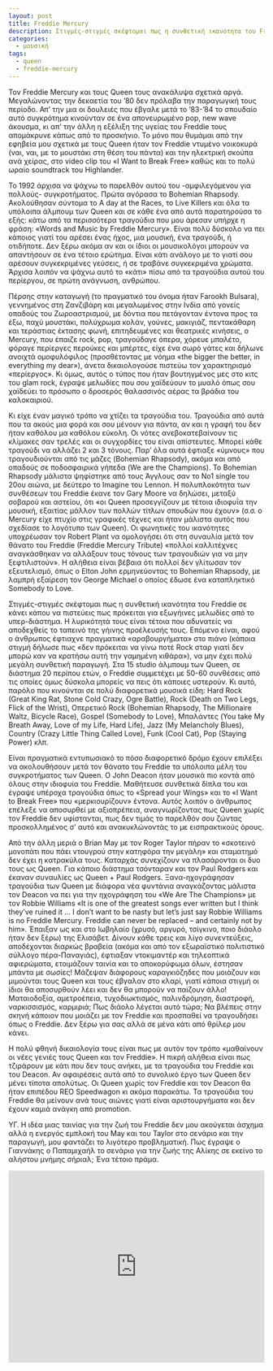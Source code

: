 ```yaml
---
layout: post
title: Freddie Mercury
description: Στιγμές-στιγμές σκέφτομαι πως η συνθετική ικανότητα του Freddie σε κάνει κάπου να πιστεύεις πως πρόκειται για εξωγήινες μελωδίες από το υπερ-διάστημα.
categories:
  - μουσική
tags:
  - queen
  - freddie-mercury
---
```


Τον Freddie Mercury και τους Queen τους ανακάλυψα σχετικά αργά. Μεγαλώνοντας την δεκαετία του ’80 δεν πρόλαβα την παραγωγική τους περίοδο. Απ’ την μια οι δουλειές που έβγαλε μετά το ’83-’84 το σπουδαίο αυτό συγκρότημα κινούνταν σε ένα απονευρωμένο pop, new wave άκουσμα, κι απ’ την άλλη η εξέλιξη της υγείας του Freddie τους απομάκρυνε κάπως από το προσκήνιο. Το μόνο που θυμάμαι από την εφηβεία μου σχετικά με τους Queen ήταν τον Freddie ντυμένο νοικοκυρά (ναι, ναι, με το μουστάκι στη θέση του πάντα) και την ηλεκτρική σκούπα ανά χείρας, στο video clip του «I Want to Βreak Free» καθώς και το πολύ ωραίο soundtrack του Highlander.

Το 1992 άρχισα να ψάχνω το παρελθόν αυτού του -αμφιλεγόμενου για πολλούς- συγκροτήματος. Πρώτα αγόρασα το Bohemian Rhapsody. Ακολούθησαν σύντομα το A day at the Races, το Live Killers και όλα τα υπόλοιπα άλμπουμ των Queen και σε κάθε ένα από αυτά παρατηρούσα το εξής: κάτω από τα περισσότερα τραγούδια που μου άρεσαν υπήρχε η φράση: «Words and Music by Freddie Mercury». Είναι πολύ δύσκολο να πει κάποιος γιατί του αρέσει ένας ήχος, μια μουσική, ένα τραγούδι, ή οτιδήποτε. Δεν ξέρω ακόμα αν και οι ίδιοι οι μουσικολόγοι μπορούν να απαντήσουν σε ένα τέτοιο ερώτημα. Είναι κάτι ανάλογο με το γιατί σου αρέσουν συγκεκριμένες γεύσεις, ή σε τραβάνε συγκεκριμένα χρώματα. Άρχισα λοιπόν να ψάχνω αυτό το «κάτι» πίσω από τα τραγούδια αυτού του περίεργου, σε πρώτη ανάγνωση, ανθρώπου.

Πέρσης στην καταγωγή (το πραγματικό του όνομα ήταν Farookh Bulsara), γεννημένος στη Ζανζιβάρη και μεγαλωμένος στην Ινδία από γονείς οπαδούς του Ζωροαστρισμού, με δόντια που πετάγονταν έντονα προς τα έξω, παχύ μουστάκι, πολύχρωμα κολάν, γούνες, μακιγιάζ, πεντακάθαρη και τεράστιας έκτασης φωνή, επιτηδευμένες και θεατρικές κινήσεις, ο Mercury, που έπαιζε rock, pop, τραγούδαγε όπερα, χόρευε μπαλέτο, φόραγε περίεργες περούκες και μπέρτες, είχε ένα σωρό γάτες και δήλωνε ανοιχτά ομοφυλόφιλος (προσθέτοντας  με νόημα «the bigger the better, in everything my dear»), άνετα δικαιολογούσε πιστεύω τον χαρακτηρισμό «περίεργος». Κι όμως, αυτός ο τύπος που ήταν βουτηγμένος μες στο κιτς του glam rock, έγραψε μελωδίες που σου χαϊδεύουν το μυαλό όπως σου χαϊδεύει το πρόσωπο ο δροσερός θαλασσινός αέρας τα βράδια του καλοκαιριού.

Κι είχε έναν μαγικό τρόπο να χτίζει τα τραγούδια του. Τραγούδια από αυτά που τα ακούς μια φορά και σου μένουν για πάντα, αν και η γραφή του δεν ήταν καθόλου μα καθόλου εύκολη. Οι νότες ανεβοκατεβαίνουν τις κλίμακες σαν τρελές και οι συγχορδίες του είναι απίστευτες. Μπορεί κάθε τραγούδι να αλλάζει 2 και 3 τόνους. Παρ’ όλα αυτά έφτιαξε «ύμνους» που τραγουδιούνται από τις μάζες (Bohemian Rhapsody), ακόμα και από οπαδούς σε ποδοσφαιρικά γήπεδα (We are the Champions). Το Bohemian Rhapsody μάλιστα ψηφίστηκε από τους Άγγλους σαν το Νο1 single του 20ου αιώνα, με δεύτερο το Imagine του Lennon. Η πολυπλοκότητα των συνθέσεων του Freddie έκανε τον Gary Moore να δηλώσει, μεταξύ σοβαρού και αστείου, ότι «οι Queen προσεγγίζουν με τέτοια ιδιοφυΐα την μουσική, εξαιτίας μάλλον των πολλών τίτλων σπουδών που έχουν» (σ.σ. ο Mercury είχε πτυχίο στις γραφικές τέχνες και ήταν μάλιστα αυτός που σχεδίασε το λογότυπο των Queen). Οι φωνητικές του ικανότητες υποχρέωσαν τον Robert Plant να ομολογήσει ότι στη συναυλία μετά τον θάνατο του Freddie (Freddie Mercury Tribute) «πολλοί καλλιτέχνες αναγκάσθηκαν να αλλάξουν τους τόνους των τραγουδιών για να μην ξεφτιλιστούν». Η αλήθεια είναι βέβαια ότι πολλοί δεν γλίτωσαν τον εξευτελισμό, όπως ο Elton John ερμηνεύοντας το Bohemian Rhapsody, με λαμπρή εξαίρεση τον George Michael ο οποίος έδωσε ένα καταπληκτικό Somebody to Love.

Στιγμές-στιγμές σκέφτομαι πως η συνθετική ικανότητα του Freddie σε κάνει κάπου να πιστεύεις πως πρόκειται για εξωγήινες μελωδίες από το υπερ-διάστημα. Η λυρικότητά τους είναι τέτοια που αδυνατείς να αποδεχθείς το ταπεινό της γήινης προέλευσής τους. Επόμενο είναι, αφού ο άνθρωπος έφτιαχνε πραγματικά «αραβουργήματα» στο πιάνο (κάποια στιγμή δήλωσε πως «δεν πρόκειται να γίνω ποτέ Rock σταρ γιατί δεν μπορώ καν να κρατήσω αυτή την γαμημένη κιθάρα»), να μην έχει πολύ μεγάλη συνθετική παραγωγή. Στα 15 studio άλμπουμ των Queen, σε διάστημα 20 περίπου ετών, ο Freddie συμμετέχει με 50-60 συνθέσεις από τις οποίες όμως δύσκολα μπορείς να πεις ότι κάποιες υστερούν. Κι αυτό, παρόλο που κινούνται σε πολύ διαφορετικά μουσικά είδη: Hard Rock (Great King Rat, Stone Cold Crazy, Ogre Battle), Rock (Death on Two Legs, Flick of the Wrist), Οπερετικό Rock (Bohemian Rhapsody, The Millionaire Waltz, Bicycle Race), Gospel (Somebody to Love), Μπαλάντες (You take My Breath Away, Love of my Life, Hard Life), Jazz (My Melancholy Blues), Country (Crazy Little Thing Called Love), Funk (Cool Cat), Pop (Staying Power) κλπ.

Είναι πραγματικά εντυπωσιακό το πόσο διαφορετικό δρόμο έχουν επιλέξει να ακολουθήσουν μετά τον θάνατο του Freddie τα υπόλοιπα μέλη του συγκροτήματος των Queen. Ο John Deacon ήταν μουσικά πιο κοντά από όλους στην ιδιοφυία του Freddie. Μαθήτευσε συνθετικά δίπλα του και έγραψε υπέροχα τραγούδια όπως το «Spread your Wings» και το «I Want to Break Free» που «μερκιουρίζουν» έντονα. Αυτός λοιπόν ο άνθρωπος επέλεξε να αποσυρθεί με αξιοπρέπεια, αναγνωρίζοντας πως Queen χωρίς τον Freddie δεν υφίστανται, πως δεν τιμάς το παρελθόν σου ζώντας προσκολλημένος σ’ αυτό και ανακυκλώνοντάς το με εισπρακτικούς όρους.

Από την άλλη μεριά ο Brian May με τον Roger Taylor πήραν το «σκοτεινό μονοπάτι που πάει ντουγρού στην κατηφόρα την μεγάλη» και σταματημό δεν έχει η κατρακύλα τους. Καταρχάς συνεχίζουν να πλασάρονται οι δυο τους ως Queen. Για κάποιο διάστημα τσόνταραν και τον Paul Rodgers και έκαναν συναυλίες ως Queen + Paul Rodgers. Ξανα-ηχογράφησαν τραγούδια των Queen με διάφορα νέα φυντάνια αναγκάζοντας μάλιστα τον Deacon να πει για την ηχογράφηση του «We Are The Champions» με τον Robbie Williams «It is one of the greatest songs ever written but I think they’ve ruined it ... I don’t want to be nasty but let’s just say Robbie Williams is no Freddie Mercury. Freddie can never be replaced – and certainly not by him». Έπαιξαν ως και στο Ιωβηλαίο (χρυσό, αργυρό, τσίγκινο, ποιο διάολο ήταν δεν ξέρω) της Ελισάβετ. Δίνουν κάθε τρεις και λίγο συνεντεύξεις, αποδέχονται διαρκώς βραβεία (ακόμα και από τον εξωραϊστικό πολιτιστικό σύλλογο πέρα-Παναγιάς), έφτιαξαν ντοκιμαντέρ και τηλεοπτικά αφιερώματα, ετοιμάζουν ταινία και το αποκορύφωμα όλων, έστησαν μπάντα με σωσίες! Μάζεψαν διάφορους καραγκιόζηδες που μοιάζουν και μιμούνται τους Queen και τους έβγαλαν στο κλαρί, γιατί κάποια στιγμή οι ίδιοι θα αποσυρθούν λέει και δεν θα μπορούν να παίζουν άλλο! Ματαιοδοξία, αμετροέπεια, τυχοδιωκτισμός, παλινδρόμηση, διαστροφή, ναρκισσισμός, καρμιριά; Πως διάολο λέγεται αυτό τώρα; Να βλέπεις στην σκηνή κάποιον που μοιάζει με τον Freddie και προσπαθεί να τραγουδήσει όπως ο Freddie. Δεν ξέρω για σας αλλά σε μένα κάτι από θρίλερ μου κάνει.

Η πολύ φθηνή δικαιολογία τους είναι πως με αυτόν τον τρόπο «μαθαίνουν οι νέες γενιές τους Queen και τον Freddie». Η πικρή αλήθεια είναι πως τζιράρουν με κάτι που δεν τους ανήκει, με τα τραγούδια του Freddie και του Deacon. Αν αφαιρέσεις αυτά από το συνολικό έργο των Queen δεν μένει τίποτα απολύτως. Οι Queen χωρίς τον Freddie και τον Deacon θα ήταν επιπέδου REO Speedwagon κι ακόμα παρακάτω. Τα τραγούδια του Freddie θα μείνουν ανά τους αιώνες γιατί είναι αριστουργήματα και δεν έχουν καμιά ανάγκη από promotion.

ΥΓ. Η ιδέα μιας ταινίας για την ζωή του Freddie δεν μου ακούγεται άσχημα αλλά η ενεργός εμπλοκή του May και του Taylor στο σενάριο και την παραγωγή, μου φαντάζει το λιγότερο προβληματική. Πως έγραψε ο Γιαννάκης ο Παπαμιχαήλ το σενάριο για την ζωής της Αλίκης σε εκείνο το αλήστου μνήμης σήριαλ; Ένα τέτοιο πράμα.

<div class="yt-video" style="position:relative;height:0;padding-bottom:75.0%"><iframe src="https://www.youtube.com/embed/HgzGwKwLmgM?ecver=2" width="480" height="360" frameborder="0" style="position:absolute;width:100%;height:100%;left:0" allowfullscreen></iframe></div>
